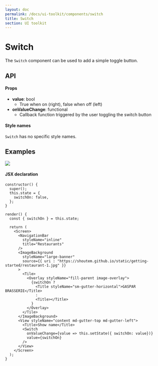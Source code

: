 ```yaml
---
layout: doc
permalink: /docs/ui-toolkit/components/switch
title: Switch
section: UI toolkit
---
```


# Switch

The `Switch` component can be used to add a simple toggle button.

## API

#### Props

* **value**: bool
  - True when on (right), false when off (left)
* **onValueChange**: functional
  - Callback function triggered by the user toggling the switch button

#### Style names

`Switch` has no specific style names.

## Examples

<p class="image">
<img src='{{ site.url }}/img/ui-toolkit/switch/switch.png'/>
</p>

#### JSX declaration

```JSX
constructor() {
  super();
  this.state = {
    switchOn: false,
  };
}

render() {
  const { switchOn } = this.state;

  return (
    <Screen>
      <NavigationBar
        styleName="inline"
        title="Restaurants"
      />
      <ImageBackground
        styleName="large-banner"
        source={{ uri : "https://shoutem.github.io/static/getting-started/restaurant-1.jpg" }}
      >
        <Tile>
          <Overlay styleName="fill-parent image-overlay">
            {switchOn ?
              <Title styleName="sm-gutter-horizontal">GASPAR BRASSERIE</Title>
              :
              <Title></Title>
            }
          </Overlay>
        </Tile>
      </ImageBackground>
      <View styleName="content md-gutter-top md-gutter-left">
        <Title>Show name</Title>
        <Switch
          onValueChange={value => this.setState({ switchOn: value})}
          value={switchOn}
        />
      </View>
    </Screen>
  );
}
```
